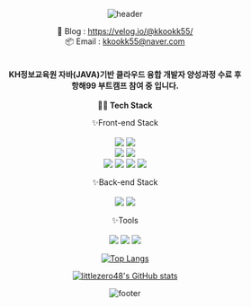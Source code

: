 <div align=center> 
    
![header](https://capsule-render.vercel.app/api?type=waving&color=0:6671ff,100:9695d0&height=200&text=Welcome&fontSize=60&fontColor=ffffff&desc=to%20kkookk55's%20Github&descSize=20&descAlign=70&fontAlignY=30&descAlignY=50)

:memo: Blog : https://velog.io/@kkookk55/ </br>
:package: Email : kkookk55@naver.com <br>
<br>
<br> 
<strong>
    KH정보교육원 자바(JAVA)기반 클라우드 융합 개발자 양성과정 수료 후
    <br>
    항해99 부트캠프 참여 중 입니다.
</strong>
<br>
<br>
<strong> :technologist: Tech Stack </strong>
<br>

✨Front-end Stack 
<br>
<br>
    <img src="https://img.shields.io/badge/JavaScript-F7DF1E?style=for-the-badge&logo=JavaScript&logoColor=white">
    <img src="https://img.shields.io/badge/HTML5-E34F26?style=for-the-badge&logo=HTML5&logoColor=white" />
<br>
    <img src="https://img.shields.io/badge/styled components-DB7093?style=for-the-badge&logo=styledcomponents&logoColor=white">
    <img src="https://img.shields.io/badge/CSS3-1572B6?style=for-the-badge&logo=CSS3&logoColor=white">
<br>
    <img src="https://img.shields.io/badge/React-764ABC?style=for-the-badge&logo=React&logoColor=white">
    <img src="https://img.shields.io/badge/Redux-61DAFB?style=for-the-badge&logo=Redux&logoColor=white">
    <img src="https://img.shields.io/badge/Yarn-2C8EBB?style=for-the-badge&logo=Yarn&logoColor=white">
    <img src="https://img.shields.io/badge/WebRTC-333333?style=for-the-badge&logo=WebRTC&logoColor=white">
<br>

✨Back-end Stack
<br>
<br>
    <img src="https://img.shields.io/badge/Java-007396?style=for-the-badge&logo=Java&logoColor=white" />
    <img src="https://img.shields.io/badge/Spring-6DB33F?style=for-the-badge&logo=Spring&logoColor=white" />
<br>

✨Tools
<br>
<br>
     <img src="https://img.shields.io/badge/Eclipse IDE-2C2255?style=for-the-badge&logo=Eclipse IDE&logoColor=white" />
     <img src="https://img.shields.io/badge/IntelliJ IDEA-000000?style=for-the-badge&logo=IntelliJ IDEA&logoColor=white" />
     <img src="https://img.shields.io/badge/Visual Studio Code-007ACC?style=for-the-badge&logo=Visual Studio Code&logoColor=white" />

[![Top Langs](https://github-readme-stats.vercel.app/api/top-langs?username=kkookk55&layout=compact&theme=discord_old_blurple)](https://github.com/anuraghazra/github-readme-stats) <br>

[![littlezero48's GitHub stats](https://github-readme-stats.vercel.app/api?username=kkookk55&theme=discord_old_blurple)](https://github.com/anuraghazra/github-readme-stats)
</br>
    
![footer](https://capsule-render.vercel.app/api?section=footer&type=waving&color=0:6671ff,100:9695d0&height=100)

</div>
